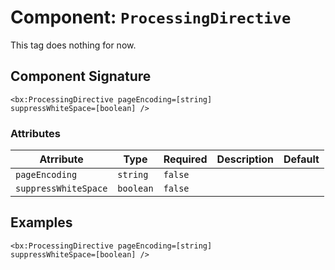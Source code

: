[comment]: # (Note: This documentation is generated dynamically in the build process.  To modify the contents, change the javadoc on the _invoke method of the Component class)
# Component: `ProcessingDirective`

This tag does nothing for now.

## Component Signature
```
<bx:ProcessingDirective pageEncoding=[string]
suppressWhiteSpace=[boolean] />
```
### Attributes

| Atrribute | Type | Required | Description | Default |
|----------|------|----------|-------------|---------|
| `pageEncoding` | `string` | `false` |  |  |
| `suppressWhiteSpace` | `boolean` | `false` |  |  |

## Examples

```
<bx:ProcessingDirective pageEncoding=[string]
suppressWhiteSpace=[boolean] />
```
